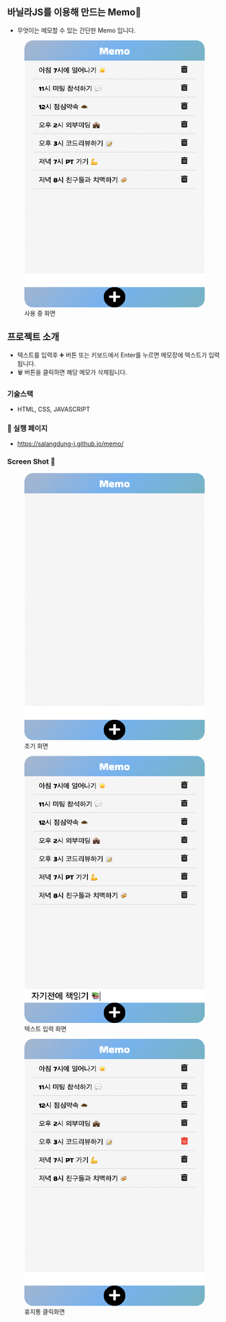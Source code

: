 ## 바닐라JS를 이용해 만드는 Memo📝
- 무엇이는 메모할 수 있는 간단한 Memo 입니다. 
<figure>
<img src="img/memo-main.png" title="사용 화면">   
    <figcaption>사용 중 화면</figcaption>
</figure>

## 프로젝트 소개 
- 텍스트를 입력후 ➕ 버튼 또는 키보드에서 Enter를 누르면 메모장에 텍스트가 입력됩니다.
- 🗑 버튼을 클릭하면 해당 메모가 삭제됩니다.

### 기술스택 
- HTML, CSS, JAVASCRIPT

### 🔗 실행 페이지 
- https://salangdung-i.github.io/memo/
### Screen Shot 📸
<div class="img" display: flex;
 justify-content:space-around;>
<figure>
<img src="img/memo-init.png" title="사용 화면">   
    <figcaption>초기 화면</figcaption>
</figure>
<figure>
<img src="img/memo-text.png" title="사용 화면">   
    <figcaption>텍스트 입력 화면</figcaption>
</figure>
<figure>
<img src="img/memo-delete.png" title="사용 화면">   
    <figcaption>휴지통 클릭화면</figcaption>
</figure>
</div>


